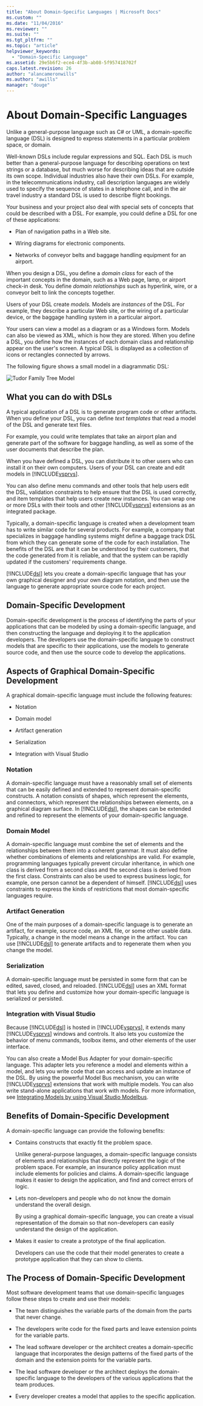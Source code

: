 ```yaml
---
title: "About Domain-Specific Languages | Microsoft Docs"
ms.custom: ""
ms.date: "11/04/2016"
ms.reviewer: ""
ms.suite: ""
ms.tgt_pltfrm: ""
ms.topic: "article"
helpviewer_keywords: 
  - "Domain-Specific Language"
ms.assetid: 29e5b6f2-ece4-4f3b-ab08-5f957418702f
caps.latest.revision: 26
author: "alancameronwills"
ms.author: "awills"
manager: "douge"
---
```

# About Domain-Specific Languages
Unlike a general-purpose language such as C# or UML, a domain-specific language (DSL) is designed to express statements in a particular problem space, or domain.  
  
 Well-known DSLs include regular expressions and SQL. Each DSL is much better than a general-purpose language for describing operations on text strings or a database, but much worse for describing ideas that are outside its own scope. Individual industries also have their own DSLs. For example, in the telecommunications industry, call description languages are widely used to specify the sequence of states in a telephone call, and in the air travel industry a standard DSL is used to describe flight bookings.  
  
 Your business and your project also deal with special sets of concepts that could be described with a DSL. For example, you could define a DSL for one of these applications:  
  
-   Plan of navigation paths in a Web site.  
  
-   Wiring diagrams for electronic components.  
  
-   Networks of conveyor belts and baggage handling equipment for an airport.  
  
 When you design a DSL, you define a *domain class* for each of the important concepts in the domain, such as a Web page, lamp, or airport check-in desk. You define *domain relationships* such as hyperlink, wire, or a conveyor belt to link the concepts together.  
  
 Users of your DSL create *models.* Models are *instances* of the DSL. For example, they describe a particular Web site, or the wiring of a particular device, or the baggage handling system in a particular airport.  
  
 Your users can view a model as a diagram or as a Windows form. Models can also be viewed as XML, which is how they are stored. When you define a DSL, you define how the instances of each domain class and relationship appear on the user's screen. A typical DSL is displayed as a collection of icons or rectangles connected by arrows.  
  
 The following figure shows a small model in a diagrammatic DSL:  
  
 ![Tudor Family Tree Model](../modeling/media/tudor_familytreemodel.png "Tudor_FamilyTreeModel")  
  
## What you can do with DSLs  
 A typical application of a DSL is to generate program code or other artifacts. When you define your DSL, you can define *text templates* that read a model of the DSL and generate text files.  
  
 For example, you could write templates that take an airport plan and generate part of the software for baggage handling, as well as some of the user documents that describe the plan.  
  
 When you have defined a DSL, you can distribute it to other users who can install it on their own computers. Users of your DSL can create and edit models in [!INCLUDE[vsprvs](../code-quality/includes/vsprvs_md.md)].  
  
 You can also define menu commands and other tools that help users edit the DSL, validation constraints to help ensure that the DSL is used correctly, and item templates that help users create new instances. You can wrap one or more DSLs with their tools and other [!INCLUDE[vsprvs](../code-quality/includes/vsprvs_md.md)] extensions as an integrated package.  
  
 Typically, a domain-specific language is created when a development team has to write similar code for several products. For example, a company that specializes in baggage handling systems might define a baggage track DSL from which they can generate some of the code for each installation. The benefits of the DSL are that it can be understood by their customers, that the code generated from it is reliable, and that the system can be rapidly updated if the customers' requirements change.  
  
 [!INCLUDE[dsl](../modeling/includes/dsl_md.md)] lets you create a domain-specific language that has your own graphical designer and your own diagram notation, and then use the language to generate appropriate source code for each project.  
  
## Domain-Specific Development  
 Domain-specific development is the process of identifying the parts of your applications that can be modeled by using a domain-specific language, and then constructing the language and deploying it to the application developers. The developers use the domain-specific language to construct models that are specific to their applications, use the models to generate source code, and then use the source code to develop the applications.  
  
## Aspects of Graphical Domain-Specific Development  
 A graphical domain-specific language must include the following features:  
  
-   Notation  
  
-   Domain model  
  
-   Artifact generation  
  
-   Serialization  
  
-   Integration with Visual Studio  
  
### Notation  
 A domain-specific language must have a reasonably small set of elements that can be easily defined and extended to represent domain-specific constructs. A notation consists of shapes, which represent the elements, and connectors, which represent the relationships between elements, on a graphical diagram surface. In [!INCLUDE[dsl](../modeling/includes/dsl_md.md)], the shapes can be extended and refined to represent the elements of your domain-specific language.  
  
### Domain Model  
 A domain-specific language must combine the set of elements and the relationships between them into a coherent grammar. It must also define whether combinations of elements and relationships are valid. For example, programming languages typically prevent circular inheritance, in which one class is derived from a second class and the second class is derived from the first class. Constraints can also be used to express business logic, for example, one person cannot be a dependent of himself. [!INCLUDE[dsl](../modeling/includes/dsl_md.md)] uses constraints to express the kinds of restrictions that most domain-specific languages require.  
  
### Artifact Generation  
 One of the main purposes of a domain-specific language is to generate an artifact, for example, source code, an XML file, or some other usable data. Typically, a change in the model means a change in the artifact. You can use [!INCLUDE[dsl](../modeling/includes/dsl_md.md)] to generate artifacts and to regenerate them when you change the model.  
  
### Serialization  
 A domain-specific language must be persisted in some form that can be edited, saved, closed, and reloaded. [!INCLUDE[dsl](../modeling/includes/dsl_md.md)] uses an XML format that lets you define and customize how your domain-specific language is serialized or persisted.  
  
### Integration with Visual Studio  
 Because [!INCLUDE[dsl](../modeling/includes/dsl_md.md)] is hosted in [!INCLUDE[vsprvs](../code-quality/includes/vsprvs_md.md)], it extends many [!INCLUDE[vsprvs](../code-quality/includes/vsprvs_md.md)] windows and controls. It also lets you customize the behavior of menu commands, toolbox items, and other elements of the user interface.  
  
 You can also create a Model Bus Adapter for your domain-specific language. This adapter lets you reference a model and elements within a model, and lets you write code that can access and update an instance of the DSL. By using the powerful Model Bus mechanism, you can write [!INCLUDE[vsprvs](../code-quality/includes/vsprvs_md.md)] extensions that work with multiple models. You can also write stand-alone applications that work with models. For more information, see [Integrating Models by using Visual Studio Modelbus](../modeling/integrating-models-by-using-visual-studio-modelbus.md).  
  
## Benefits of Domain-Specific Development  
 A domain-specific language can provide the following benefits:  
  
-   Contains constructs that exactly fit the problem space.  
  
     Unlike general-purpose languages, a domain-specific language consists of elements and relationships that directly represent the logic of the problem space. For example, an insurance policy application must include elements for policies and claims. A domain-specific language makes it easier to design the application, and find and correct errors of logic.  
  
-   Lets non-developers and people who do not know the domain understand the overall design.  
  
     By using a graphical domain-specific language, you can create a visual representation of the domain so that non-developers can easily understand the design of the application.  
  
-   Makes it easier to create a prototype of the final application.  
  
     Developers can use the code that their model generates to create a prototype application that they can show to clients.  
  
## The Process of Domain-Specific Development  
 Most software development teams that use domain-specific languages follow these steps to create and use their models:  
  
-   The team distinguishes the variable parts of the domain from the parts that never change.  
  
-   The developers write code for the fixed parts and leave extension points for the variable parts.  
  
-   The lead software developer or the architect creates a domain-specific language that incorporates the design patterns of the fixed parts of the domain and the extension points for the variable parts.  
  
-   The lead software developer or the architect deploys the domain-specific language to the developers of the various applications that the team produces.  
  
-   Every developer creates a model that applies to the specific application.